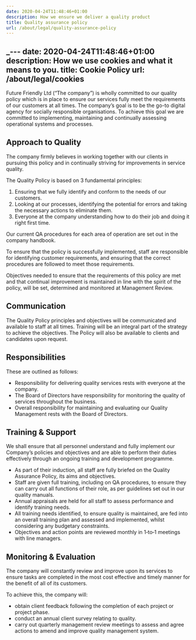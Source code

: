 ```yaml
---
date: 2020-04-24T11:48:46+01:00
description: How we ensure we deliver a quality product
title: Quality assurance policy
url: /about/legal/quality-assurance-policy
---
```


_---
date: 2020-04-24T11:48:46+01:00
description: How we use cookies and what it means to you.
title: Cookie Policy
url: /about/legal/cookies
---

Future Friendly Ltd (“The company”) is wholly committed to our quality policy which is in place to ensure our services fully meet the requirements of our customers at all times. The company’s goal is to be the go-to digital agency for socially responsible organisations. To achieve this goal we are committed to implementing, maintaining and continually assessing operational systems and processes.

## Approach to Quality

The company firmly believes in working together with our clients in pursuing this policy and in continually striving for improvements in service quality.

The Quality Policy is based on 3 fundamental principles:

1. Ensuring that we fully identify and conform to the needs of our customers.
2. Looking at our processes, identifying the potential for errors and taking the necessary actions to eliminate them.
3. Everyone at the company understanding how to do their job and doing it right first time.

Our current QA procedures for each area of operation are set out in the company handbook.

To ensure that the policy is successfully implemented, staff are responsible for identifying customer requirements, and ensuring that the correct procedures are followed to meet those requirements.

Objectives needed to ensure that the requirements of this policy are met and that continual improvement is maintained in line with the spirit of the policy, will be set, determined and monitored at Management Review.

## Communication

The Quality Policy principles and objectives will be communicated and available to staff at all times. Training will be an integral part of the strategy to achieve the objectives. The Policy will also be available to clients and candidates upon request.

## Responsibilities

These are outlined as follows:

* Responsibility for delivering quality services rests with everyone at the company.
* The Board of Directors have responsibility for monitoring the quality of services throughout the business.
* Overall responsibility for maintaining and evaluating our Quality Management rests with the Board of Directors.

## Training & Support

We shall ensure that all personnel understand and fully implement our Company’s policies and objectives and are able to perform their duties effectively through an ongoing training and development programme.

* As part of their induction, all staff are fully briefed on the Quality Assurance Policy, its aims and objectives.
* Staff are given full training, including on QA procedures, to ensure they can carry out all functions of their role, as per guidelines set out in our quality manuals.
* Annual appraisals are held for all staff to assess performance and identify training needs.
* All training needs identified, to ensure quality is maintained, are fed into an overall training plan and assessed and implemented, whilst considering any budgetary constraints.
* Objectives and action points are reviewed monthly in 1‑to‑1 meetings with line managers.

## Monitoring & Evaluation

The company will constantly review and improve upon its services to ensure tasks are completed in the most cost effective and timely manner for the benefit of all of its customers.

To achieve this, the company will:

* obtain client feedback following the completion of each project or project phase.
* conduct an annual client survey relating to quality.
* carry out quarterly management review meetings to assess and agree actions to amend and improve quality management system.
